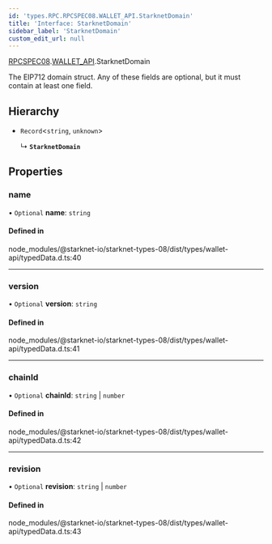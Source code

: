 ```yaml
---
id: 'types.RPC.RPCSPEC08.WALLET_API.StarknetDomain'
title: 'Interface: StarknetDomain'
sidebar_label: 'StarknetDomain'
custom_edit_url: null
---
```


[RPCSPEC08](../namespaces/types.RPC.RPCSPEC08.md).[WALLET_API](../namespaces/types.RPC.RPCSPEC08.WALLET_API.md).StarknetDomain

The EIP712 domain struct. Any of these fields are optional, but it must contain at least one field.

## Hierarchy

- `Record`<`string`, `unknown`\>

  ↳ **`StarknetDomain`**

## Properties

### name

• `Optional` **name**: `string`

#### Defined in

node_modules/@starknet-io/starknet-types-08/dist/types/wallet-api/typedData.d.ts:40

---

### version

• `Optional` **version**: `string`

#### Defined in

node_modules/@starknet-io/starknet-types-08/dist/types/wallet-api/typedData.d.ts:41

---

### chainId

• `Optional` **chainId**: `string` \| `number`

#### Defined in

node_modules/@starknet-io/starknet-types-08/dist/types/wallet-api/typedData.d.ts:42

---

### revision

• `Optional` **revision**: `string` \| `number`

#### Defined in

node_modules/@starknet-io/starknet-types-08/dist/types/wallet-api/typedData.d.ts:43
